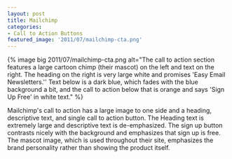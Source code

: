 ```yaml
---
layout: post
title: Mailchimp
categories:
- Call to Action Buttons
featured_image: '2011/07/mailchimp-cta.png'
---
```

{% image big 2011/07/mailchimp-cta.png alt="The call to action section features a large cartoon chimp (their mascot) on the left and text on the right. The heading on the right is very large white and promises 'Easy Email Newsletters.'' Text below is a dark blue, which fades with the blue background a bit, and the call to action below that is orange and says 'Sign Up Free' in white text." %}

Mailchimp's call to action has a large image to one side and a heading, descriptive text, and single call to action button. The Heading text is extremely large and descriptive text is de-emphasized. The sign up button contrasts nicely with the background and emphasizes that sign up is free. The mascot image, which is used throughout their site, emphasizes the brand personality rather than showing the product itself.